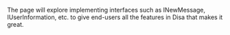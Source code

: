 The page will explore implementing interfaces such as INewMessage, IUserInformation, etc. to give end-users all the features in Disa that makes it great.